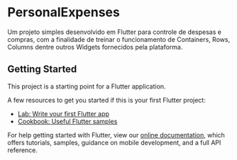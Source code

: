 # PersonalExpenses

Um projeto simples desenvolvido em Flutter para controle de despesas e compras, com a finalidade de treinar o funcionamento de Containers, Rows, Columns dentre outros Widgets fornecidos pela plataforma.

## Getting Started

This project is a starting point for a Flutter application.

A few resources to get you started if this is your first Flutter project:

- [Lab: Write your first Flutter app](https://flutter.dev/docs/get-started/codelab)
- [Cookbook: Useful Flutter samples](https://flutter.dev/docs/cookbook)

For help getting started with Flutter, view our
[online documentation](https://flutter.dev/docs), which offers tutorials,
samples, guidance on mobile development, and a full API reference.
